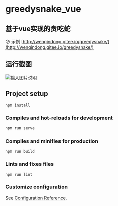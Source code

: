 # greedysnake_vue
## 基于vue实现的贪吃蛇
 :hushed: 示例 [http://wenqindong.gitee.io/greedysnake/](http://wenqindong.gitee.io/greedysnake/)
## 运行截图

![输入图片说明](https://images.gitee.com/uploads/images/2020/0730/145232_0774de59_1056516.png "屏幕截图.png")
## Project setup
```
npm install
```

### Compiles and hot-reloads for development
```
npm run serve
```

### Compiles and minifies for production
```
npm run build
```

### Lints and fixes files
```
npm run lint
```

### Customize configuration
See [Configuration Reference](https://cli.vuejs.org/config/).
